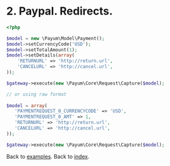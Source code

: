 # 2. Paypal. Redirects. 

```php
<?php

$model = new \Payum\Model\Payment();
$model->setCurrencyCode('USD');
$model->setTotalAmount(1);
$model->setDetails(array(
    'RETURNURL' => 'http://return.url',
    'CANCELURL' => 'http://cancel.url',
));

$gateway->execute(new \Payum\Core\Request\Capture($model);

// or using raw format
 
$model = array(
   'PAYMENTREQUEST_0_CURRENCYCODE' => 'USD',
   'PAYMENTREQUEST_0_AMT' => 1,
   'RETURNURL' => 'http://return.url',
   'CANCELURL' => 'http://cancel.url',
));

$gateway->execute(new \Payum\Core\Request\Capture($model);
```

Back to [examples](examples/index.md).
Back to [index](https://github.com/Payum/Core/tree/master/Resources/docs/index.md).